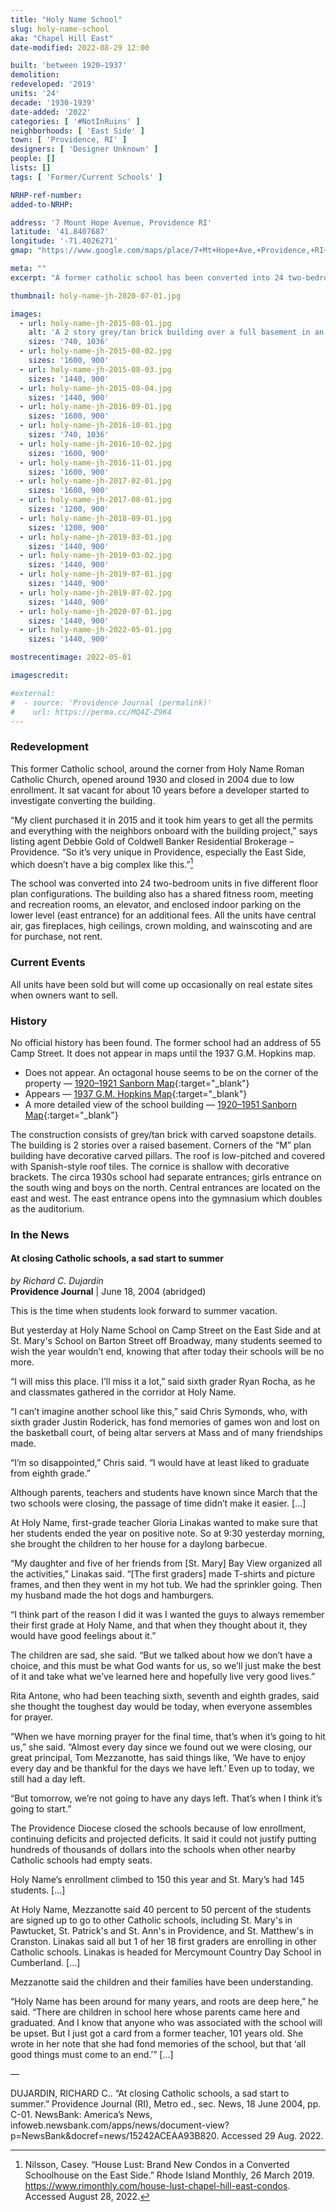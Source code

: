 ```yaml
---
title: "Holy Name School"
slug: holy-name-school
aka: "Chapel Hill East"
date-modified: 2022-08-29 12:00

built: 'between 1920–1937'
demolition:
redeveloped: '2019'
units: '24'
decade: '1930-1939'
date-added: '2022'
categories: [ '#NotInRuins' ]
neighborhoods: [ 'East Side' ]
town: [ 'Providence, RI' ]
designers: [ 'Designer Unknown' ]
people: []
lists: []
tags: [ 'Former/Current Schools' ]

NRHP-ref-number:
added-to-NRHP:

address: '7 Mount Hope Avenue, Providence RI'
latitude: '41.8407687'
longitude: '-71.4026271'
gmap: "https://www.google.com/maps/place/7+Mt+Hope+Ave,+Providence,+RI+02906/@41.8407687,-71.4026271,17z/data=!3m1!4b1!4m5!3m4!1s0x89e444def291bdc9:0x7886b1f52a3b6d1c!8m2!3d41.8407687!4d-71.4026271"

meta: ""
excerpt: "A former catholic school has been converted into 24 two-bedroom residential units on the East Side"

thumbnail: holy-name-jh-2020-07-01.jpg

images:
  - url: holy-name-jh-2015-08-01.jpg
    alt: 'A 2 story grey/tan brick building over a full basement in an M-shaped plan featuring carved soapstone details in classical and religious motifs'
    sizes: '740, 1036'
  - url: holy-name-jh-2015-08-02.jpg
    sizes: '1600, 900'
  - url: holy-name-jh-2015-08-03.jpg
    sizes: '1440, 900'
  - url: holy-name-jh-2015-08-04.jpg
    sizes: '1440, 900'
  - url: holy-name-jh-2016-09-01.jpg
    sizes: '1600, 900'
  - url: holy-name-jh-2016-10-01.jpg
    sizes: '740, 1036'
  - url: holy-name-jh-2016-10-02.jpg
    sizes: '1600, 900'
  - url: holy-name-jh-2016-11-01.jpg
    sizes: '1600, 900'
  - url: holy-name-jh-2017-02-01.jpg
    sizes: '1600, 900'
  - url: holy-name-jh-2017-08-01.jpg
    sizes: '1200, 900'
  - url: holy-name-jh-2018-09-01.jpg
    sizes: '1200, 900'
  - url: holy-name-jh-2019-03-01.jpg
    sizes: '1440, 900'
  - url: holy-name-jh-2019-03-02.jpg
    sizes: '1440, 900'
  - url: holy-name-jh-2019-07-01.jpg
    sizes: '1440, 900'
  - url: holy-name-jh-2019-07-02.jpg
    sizes: '1440, 900'
  - url: holy-name-jh-2020-07-01.jpg
    sizes: '1440, 900'
  - url: holy-name-jh-2022-05-01.jpg
    sizes: '1440, 900'

mostrecentimage: 2022-05-01

imagescredit:

#external:
#  - source: 'Providence Journal (permalink)'
#    url: https://perma.cc/MQ4Z-Z9K4
---
```


### Redevelopment

This former Catholic school, around the corner from Holy Name Roman Catholic Church, opened around 1930 and closed in 2004 due to low enrollment. It sat vacant for about 10 years before a developer started to investigate converting the building. 

“My client purchased it in 2015 and it took him years to get all the permits and everything with the neighbors onboard with the building project,” says listing agent Debbie Gold of Coldwell Banker Residential Brokerage – Providence. “So it’s very unique in Providence, especially the East Side, which doesn’t have a big complex like this.”[^1]

[^1]: Nilsson, Casey. “House Lust: Brand New Condos in a Converted Schoolhouse on the East Side.” Rhode Island Monthly, 26 March 2019. https://www.rimonthly.com/house-lust-chapel-hill-east-condos. Accessed August 28, 2022. 

The school was converted into 24 two-bedroom units in five different floor plan configurations. The building also has a shared fitness room, meeting and recreation rooms, an elevator, and enclosed indoor parking on the lower level (east entrance) for an additional fees. All the units have central air, gas fireplaces, high ceilings, crown molding, and wainscoting and are for purchase, not rent.  


### Current Events

All units have been sold but will come up occasionally on real estate sites when owners want to sell. 


### History

No official history has been found. The former school had an address of 55 Camp Street. It does not appear in maps until the 1937 G.M. Hopkins map. 

+ Does not appear. An octagonal house seems to be on the corner of the property — [1920–1921 Sanborn Map](http://hdl.loc.gov/loc.gmd/g3774pm.g3774pm_g08099192102){:target="_blank"}
+ Appears — [1937 G.M. Hopkins Map](http://www.historicmapworks.com/Map/US/895481/Plate+024/Providence+1937/Rhode+Island/){:target="_blank"}
+ A more detailed view of the school building — [1920–1951 Sanborn Map](http://hdl.loc.gov/loc.gmd/g3774pm.g3774pm_g08099195102){:target="_blank"}

The construction consists of grey/tan brick with carved soapstone details. The building is 2 stories over a raised basement. Corners of the “M” plan building have decorative carved pillars. The roof is low-pitched and covered with Spanish-style roof tiles. The cornice is shallow with decorative brackets. The circa 1930s school had separate entrances; girls entrance on the south wing and boys on the north. Central entrances are located on the east and west. The east entrance opens into the gymnasium which doubles as the auditorium. 


### In the News

#### At closing Catholic schools, a sad start to summer

_by Richard C. Dujardin_  
**Providence Journal** | June 18, 2004 (abridged)

This is the time when students look forward to summer vacation.

But yesterday at Holy Name School on Camp Street on the East Side and at St. Mary's School on Barton Street off Broadway, many students seemed to wish the year wouldn’t end, knowing that after today their schools will be no more.

“I will miss this place. I’ll miss it a lot,” said sixth grader Ryan Rocha, as he and classmates gathered in the corridor at Holy Name.

“I can’t imagine another school like this,” said Chris Symonds, who, with sixth grader Justin Roderick, has fond memories of games won and lost on the basketball court, of being altar servers at Mass and of many friendships made.

“I’m so disappointed,” Chris said. “I would have at least liked to graduate from eighth grade.”

Although parents, teachers and students have known since March that the two schools were closing, the passage of time didn’t make it easier. […]

At Holy Name, first-grade teacher Gloria Linakas wanted to make sure that her students ended the year on positive note. So at 9:30 yesterday morning, she brought the children to her house for a daylong barbecue.

“My daughter and five of her friends from [St. Mary] Bay View organized all the activities,” Linakas said. “[The first graders] made T-shirts and picture frames, and then they went in my hot tub. We had the sprinkler going. Then my husband made the hot dogs and hamburgers.

“I think part of the reason I did it was I wanted the guys to always remember their first grade at Holy Name, and that when they thought about it, they would have good feelings about it.”

The children are sad, she said. “But we talked about how we don’t have a choice, and this must be what God wants for us, so we’ll just make the best of it and take what we’ve learned here and hopefully live very good lives.”

Rita Antone, who had been teaching sixth, seventh and eighth grades, said she thought the toughest day would be today, when everyone assembles for prayer.

“When we have morning prayer for the final time, that’s when it’s going to hit us,” she said. “Almost every day since we found out we were closing, our great principal, Tom Mezzanotte, has said things like, ‘We have to enjoy every day and be thankful for the days we have left.’ Even up to today, we still had a day left.

“But tomorrow, we’re not going to have any days left. That’s when I think it’s going to start.”

The Providence Diocese closed the schools because of low enrollment, continuing deficits and projected deficits. It said it could not justify putting hundreds of thousands of dollars into the schools when other nearby Catholic schools had empty seats.

Holy Name’s enrollment climbed to 150 this year and St. Mary’s had 145 students. […]

At Holy Name, Mezzanotte said 40 percent to 50 percent of the students are signed up to go to other Catholic schools, including St. Mary's in Pawtucket, St. Patrick's and St. Ann's in Providence, and St. Matthew's in Cranston. Linakas said all but 1 of her 18 first graders are enrolling in other Catholic schools. Linakas is headed for Mercymount Country Day School in Cumberland. […]

Mezzanotte said the children and their families have been understanding.

“Holy Name has been around for many years, and roots are deep here,” he said. “There are children in school here whose parents came here and graduated. And I know that anyone who was associated with the school will be upset. But I just got a card from a former teacher, 101 years old. She wrote in her note that she had fond memories of the school, but that ‘all good things must come to an end.’” […]

— 

DUJARDIN, RICHARD C.. “At closing Catholic schools, a sad start to summer.” Providence Journal (RI), Metro ed., sec. News, 18 June 2004, pp. C-01. NewsBank: America’s News, infoweb.newsbank.com/apps/news/document-view?p=NewsBank&docref=news/15242ACEAA93B820. Accessed 29 Aug. 2022.
